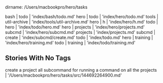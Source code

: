 dirname: /Users/macbookpro/hero/tasks

bash                                               |
  todo                                             | 'index/bash/todo.md'
hero                                               |
  todo                                             | 'index/hero/todo.md'
tools                                              |
  util-archive                                     | 'index/tools/util-archive.md'
hero                                               |
  h                                                | 'index/hero/h.md'
todo                                               |
  hero                                             | 'index/todo/hero.md'
hero                                               |
  projects                                         | 'index/hero/projects.md'
  subcmd                                           | 'index/hero/subcmd.md'
projects                                           | 'index/projects.md'
subcmd                                             |
  create                                           | 'index/subcmd/create.md'
todo                                               | 'index/todo.md'
hero                                               |
  training                                         | 'index/hero/training.md'
todo                                               |
  training                                         | 'index/todo/training.md'


 Stories With No Tags
----------------------

create a project all subcommand for running a command on all the projects | '/Users/macbookpro/hero/tasks/src/144692264900.md'

